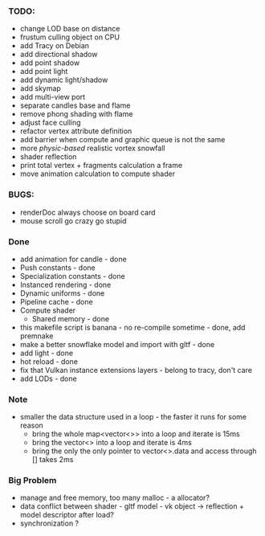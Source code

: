 ### TODO:
- change LOD base on distance
- frustum culling object on CPU
- add Tracy on Debian
- add directional shadow
- add point shadow
- add point light
- add dynamic light/shadow
- add skymap
- add multi-view port
- separate candles base and flame
- remove phong shading with flame
- adjust face culling
- refactor vertex attribute definition
- add barrier when compute and graphic queue is not the same 
- more *physic-based* realistic vortex snowfall
- shader reflection
- print total vertex + fragments calculation a frame
- move animation calculation to compute shader

### BUGS:
- renderDoc always choose on board card
- mouse scroll go crazy go stupid

### Done
- add animation for candle - done
- Push constants - done
- Specialization constants - done
- Instanced rendering - done
- Dynamic uniforms - done
- Pipeline cache - done
- Compute shader
    - Shared memory - done
- this makefile script is banana - no re-compile sometime - done, add premnake
- make a better snowflake model and import with gltf - done
- add light - done
- hot reload - done
- fix that Vulkan instance extensions layers - belong to tracy, don't care
- add LODs - done

### Note
- smaller the data structure used in a loop - the faster it runs for some reason
    + bring the whole map<vector<>> into a loop and iterate is 15ms
    + bring the vector<> into a loop and iterate is 4ms
    + bring the only the only pointer to vector<>.data and access through [] takes 2ms

### Big Problem
- manage and free memory, too many malloc - a allocator?
- data conflict between shader - gltf model - vk object -> reflection + model descriptor after load?
- synchronization ?
